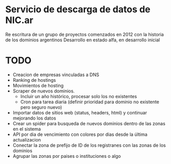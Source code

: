# Servicio de descarga de datos de NIC.ar

Re escritura de un grupo de proyectos comenzados en 2012 con la historia de los dominios argentinos
Desarrollo en estado alfa, en desarrollo inicial

# TODO

 - Creacion de empresas vinculadas a DNS
 - Ranking de hostings
 - Movimientos de hosting
 - Scraper de nuevos dominios. 
   + Incluir un año histórico, procesar solo los no existentes
   + Cron para tarea diaria (definir prioridad para dominio no existente pero seguro nuevo)
 - Importar datos de sitios web (status, headers, html) y continuar mejorando los datos
 - Crear un spider para busqueda de nuevos dominios dentro de las zonas en el sistema
 - API por dia de vencimiento con colores por dias desde la última actualizacion
 - Conectar la zona de prefijo de ID de los registranes con las zonas de los dominios
- Agrupar las zonas por paises o instituciones o algo